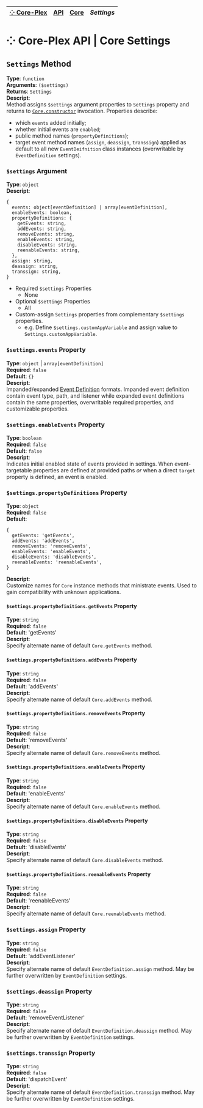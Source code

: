 | [⁘ Core-Plex](../../../../README.md) | [API](../../index.md) | [Core](../index.md) | *Settings* |
| :--- | :--- | :--- | :--- |
# ⁘ Core-Plex API \| Core Settings
## `Settings` Method
**Type**: `function`  
**Arguments**: `($settings)`  
**Returns**: `Settings`  
**Descript**:  
Method assigns `$settings` argument properties to `Settings` property and returns to [`Core.constructor`](./index.md#constructor-method) invocation. 
Properties describe: 
 - which `events` added initially; 
 - whether initial events are `enabled`; 
 - public method names (`propertyDefinitions`); 
 - target event method names (`assign`, `deassign`, `transsign`) applied as default to all new `EventDeifnition` class instances (overwritable by `EventDefinition` settings).  
### `$settings` Argument
**Type**: `object`  
**Descript**:  
```
{
  events: object[eventDefinition] | array[eventDefinition],
  enableEvents: boolean, 
  propertyDefinitions: {
    getEvents: string, 
    addEvents: string, 
    removeEvents: string, 
    enableEvents: string, 
    disableEvents: string, 
    reenableEvents: string, 
  },
  assign: string, 
  deassign: string, 
  transsign: string, 
}
```
 - Required `$settings` Properties
   - None
 - Optional `$settings` Properties
   - All
 - Custom-assign `Settings` properties from complementary `$settings` properties.  
   - e.g. Define `$settings.customAppVariable` and assign value to `Settings.customAppVariable`.  

### `$settings.events` Property
**Type**: `object` \| `array[eventDefinition]`  
**Required**: `false`  
**Default**: `{}`  
**Descript**:  
Impanded/expanded [Event Definition](../event-definition/index.md) formats. Impanded event definition contain event type, path, and listener while expanded event definitions contain the same properties, overwritable required properties, and customizable properties.  

### `$settings.enableEvents` Property
**Type**: `boolean`  
**Required**: `false`  
**Default**: `false`  
**Descript**:  
Indicates initial enabled state of events provided in settings. When event-targetable properties are defined at provided paths *or* when a direct `target` property is defined, an event is enabled.  

### `$settings.propertyDefinitions` Property
**Type**: `object`  
**Required**: `false`  
**Default**:  
```
{
  getEvents: 'getEvents',
  addEvents: 'addEvents',
  removeEvents: 'removeEvents',
  enableEvents: 'enableEvents',
  disableEvents: 'disableEvents',
  reenableEvents: 'reenableEvents',
}
```
**Descript**:  
Customize names for `Core` instance methods that ministrate events. Used to gain compatibility with unknown applications.  

#### `$settings.propertyDefinitions.getEvents` Property
**Type**: `string`  
**Required**: `false`  
**Default**: 'getEvents'  
**Descript**:  
Specify alternate name of default `Core.getEvents` method.  

#### `$settings.propertyDefinitions.addEvents` Property
**Type**: `string`  
**Required**: `false`  
**Default**: 'addEvents'  
**Descript**:  
Specify alternate name of default `Core.addEvents` method.  

#### `$settings.propertyDefinitions.removeEvents` Property
**Type**: `string`  
**Required**: `false`  
**Default**: 'removeEvents'  
**Descript**:  
Specify alternate name of default `Core.removeEvents` method.  

#### `$settings.propertyDefinitions.enableEvents` Property
**Type**: `string`  
**Required**: `false`  
**Default**: 'enableEvents'  
**Descript**:  
Specify alternate name of default `Core.enableEvents` method.  

#### `$settings.propertyDefinitions.disableEvents` Property
**Type**: `string`  
**Required**: `false`  
**Default**: 'disableEvents'  
**Descript**:  
Specify alternate name of default `Core.disableEvents` method.  

#### `$settings.propertyDefinitions.reenableEvents` Property
**Type**: `string`  
**Required**: `false`  
**Default**: 'reenableEvents'  
**Descript**:  
Specify alternate name of default `Core.reenableEvents` method.  

### `$settings.assign` Property
**Type**: `string`  
**Required**: `false`  
**Default**: 'addEventListener'  
**Descript**:  
Specify alternate name of default `EventDefinition.assign` method. May be further overwritten by `EventDefinition` settings. 

### `$settings.deassign` Property
**Type**: `string`  
**Required**: `false`  
**Default**: 'removeEventListener'  
**Descript**:  
Specify alternate name of default `EventDefinition.deassign` method. May be further overwritten by `EventDefinition` settings. 

### `$settings.transsign` Property
**Type**: `string`  
**Required**: `false`  
**Default**: 'dispatchEvent'  
**Descript**:  
Specify alternate name of default `EventDefinition.transsign` method. May be further overwritten by `EventDefinition` settings. 
